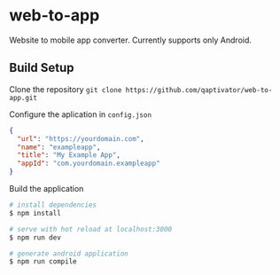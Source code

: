 # web-to-app

Website to mobile app converter. Currently supports only Android.

## Build Setup

Clone the repository
`git clone https://github.com/qaptivator/web-to-app.git`

Configure the aplication in `config.json`

```json
{
  "url": "https://yourdomain.com",
  "name": "exampleapp",
  "title": "My Example App",
  "appId": "com.yourdomain.exampleapp"
}
```

Build the application

```bash
# install dependencies
$ npm install

# serve with hot reload at localhost:3000
$ npm run dev

# generate android application
$ npm run compile
```
